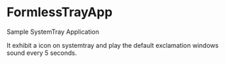 # FormlessTrayApp
Sample SystemTray Application

It exhibit a icon on systemtray and play the default exclamation windows sound every 5 seconds.
